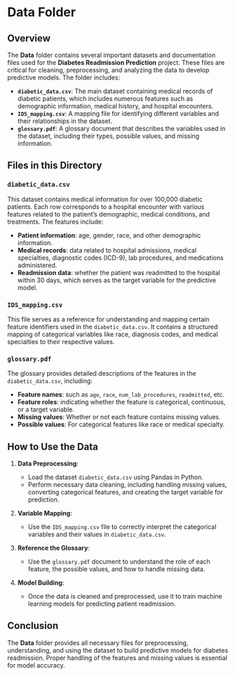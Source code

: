 # Data Folder

## Overview
The **Data** folder contains several important datasets and documentation files used for the **Diabetes Readmission Prediction** project. These files are critical for cleaning, preprocessing, and analyzing the data to develop predictive models. The folder includes:

- **`diabetic_data.csv`**: The main dataset containing medical records of diabetic patients, which includes numerous features such as demographic information, medical history, and hospital encounters.
- **`IDS_mapping.csv`**: A mapping file for identifying different variables and their relationships in the dataset.
- **`glossary.pdf`**: A glossary document that describes the variables used in the dataset, including their types, possible values, and missing information.

## Files in this Directory

### `diabetic_data.csv`
This dataset contains medical information for over 100,000 diabetic patients. Each row corresponds to a hospital encounter with various features related to the patient’s demographic, medical conditions, and treatments. The features include:

- **Patient information**: age, gender, race, and other demographic information.
- **Medical records**: data related to hospital admissions, medical specialties, diagnostic codes (ICD-9), lab procedures, and medications administered.
- **Readmission data**: whether the patient was readmitted to the hospital within 30 days, which serves as the target variable for the predictive model.

### `IDS_mapping.csv`
This file serves as a reference for understanding and mapping certain feature identifiers used in the `diabetic_data.csv`. It contains a structured mapping of categorical variables like race, diagnosis codes, and medical specialties to their respective values.

### `glossary.pdf`
The glossary provides detailed descriptions of the features in the `diabetic_data.csv`, including:

- **Feature names**: such as `age`, `race`, `num_lab_procedures`, `readmitted`, etc.
- **Feature roles**: indicating whether the feature is categorical, continuous, or a target variable.
- **Missing values**: Whether or not each feature contains missing values.
- **Possible values**: For categorical features like race or medical specialty.

## How to Use the Data

1. **Data Preprocessing**:
   - Load the dataset `diabetic_data.csv` using Pandas in Python.
   - Perform necessary data cleaning, including handling missing values, converting categorical features, and creating the target variable for prediction.

2. **Variable Mapping**:
   - Use the `IDS_mapping.csv` file to correctly interpret the categorical variables and their values in `diabetic_data.csv`.

3. **Reference the Glossary**:
   - Use the `glossary.pdf` document to understand the role of each feature, the possible values, and how to handle missing data.

4. **Model Building**:
   - Once the data is cleaned and preprocessed, use it to train machine learning models for predicting patient readmission.

## Conclusion
The **Data** folder provides all necessary files for preprocessing, understanding, and using the dataset to build predictive models for diabetes readmission. Proper handling of the features and missing values is essential for model accuracy.
